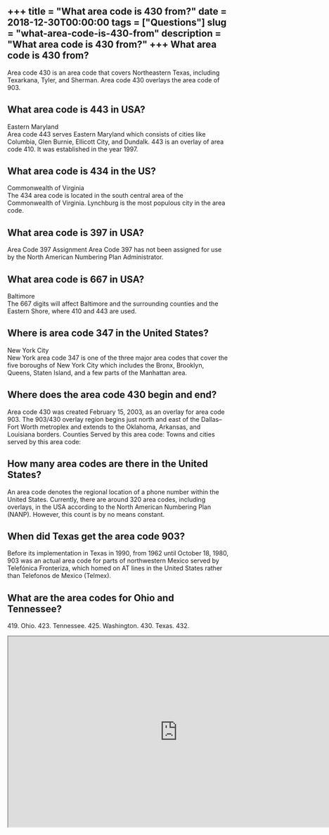 +++
title = "What area code is 430 from?"
date = 2018-12-30T00:00:00
tags = ["Questions"]
slug = "what-area-code-is-430-from"
description = "What area code is 430 from?"
+++
What area code is 430 from?
---------------------------

Area code 430 is an area code that covers Northeastern Texas, including Texarkana, Tyler, and Sherman. Area code 430 overlays the area code of 903.

What area code is 443 in USA?
-----------------------------

Eastern Maryland  
Area code 443 serves Eastern Maryland which consists of cities like Columbia, Glen Burnie, Ellicott City, and Dundalk. 443 is an overlay of area code 410. It was established in the year 1997.

What area code is 434 in the US?
--------------------------------

Commonwealth of Virginia  
The 434 area code is located in the south central area of the Commonwealth of Virginia. Lynchburg is the most populous city in the area code.

What area code is 397 in USA?
-----------------------------

Area Code 397 Assignment Area Code 397 has not been assigned for use by the North American Numbering Plan Administrator.

What area code is 667 in USA?
-----------------------------

Baltimore  
The 667 digits will affect Baltimore and the surrounding counties and the Eastern Shore, where 410 and 443 are used.

Where is area code 347 in the United States?
--------------------------------------------

New York City  
New York area code 347 is one of the three major area codes that cover the five boroughs of New York City which includes the Bronx, Brooklyn, Queens, Staten Island, and a few parts of the Manhattan area.

Where does the area code 430 begin and end?
-------------------------------------------

Area code 430 was created February 15, 2003, as an overlay for area code 903. The 903/430 overlay region begins just north and east of the Dallas–Fort Worth metroplex and extends to the Oklahoma, Arkansas, and Louisiana borders. Counties Served by this area code: Towns and cities served by this area code:

How many area codes are there in the United States?
---------------------------------------------------

An area code denotes the regional location of a phone number within the United States. Currently, there are around 320 area codes, including overlays, in the USA according to the North American Numbering Plan (NANP). However, this count is by no means constant.

When did Texas get the area code 903?
-------------------------------------

Before its implementation in Texas in 1990, from 1962 until October 18, 1980, 903 was an actual area code for parts of northwestern Mexico served by Telefónica Fronteriza, which homed on AT lines in the United States rather than Telefonos de Mexico (Telmex).

What are the area codes for Ohio and Tennessee?
-----------------------------------------------

419\. Ohio. 423. Tennessee. 425. Washington. 430. Texas. 432.

<iframe allow="accelerometer; autoplay; clipboard-write; encrypted-media; gyroscope; picture-in-picture" allowfullscreen="" class="__youtube_prefs__  epyt-is-override  no-lazyload" data-no-lazy="1" data-origheight="433" data-origwidth="770" data-skipgform_ajax_framebjll="" height="433" id="_ytid_98647" loading="lazy" src="https://www.youtube.com/embed/EqHIn6eWfus?enablejsapi=1&autoplay=0&cc_load_policy=0&cc_lang_pref=&iv_load_policy=1&loop=0&modestbranding=0&rel=1&fs=1&playsinline=0&autohide=2&theme=dark&color=red&controls=1&" title="YouTube player" width="770"></iframe>